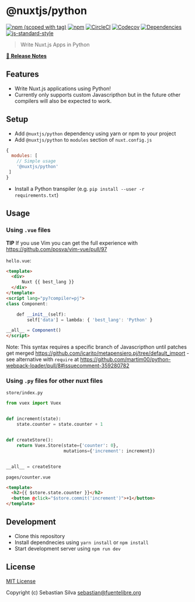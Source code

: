 # @nuxtjs/python
[![npm (scoped with tag)](https://img.shields.io/npm/v/@nuxtjs/python/latest.svg?style=flat-square)](https://npmjs.com/package/@nuxtjs/python)
[![npm](https://img.shields.io/npm/dt/@nuxtjs/python.svg?style=flat-square)](https://npmjs.com/package/@nuxtjs/python)
[![CircleCI](https://img.shields.io/circleci/project/nuxt-community/python-module.svg?style=flat-square)](https://circleci.com/gh/nuxt-community/python-module)
[![Codecov](https://img.shields.io/codecov/c/github/nuxt-community/python-module.svg?style=flat-square)](https://codecov.io/gh/nuxt-community/python-module)
[![Dependencies](https://david-dm.org/nuxt-community/python-module/status.svg?style=flat-square)](https://david-dm.org/nuxt-community/python-module)
[![js-standard-style](https://img.shields.io/badge/code_style-standard-brightgreen.svg?style=flat-square)](http://standardjs.com)

> Write Nuxt.js Apps in Python

[📖 **Release Notes**](./CHANGELOG.md)

## Features

- Write Nuxt.js applications using Python!
- Currently only supports custom Javascripthon but in the future other compilers will also be expected to work.

## Setup
- Add `@nuxtjs/python` dependency using yarn or npm to your project
- Add `@nuxtjs/python` to `modules` section of `nuxt.config.js`

```js
{
  modules: [
    // Simple usage
    '@nuxtjs/python'
 ]
}
```

- Install a Python transpiler (e.g. `pip install --user -r requirements.txt`)

## Usage

### Using `.vue` files
**TIP** If you use Vim you can get the full experience with https://github.com/posva/vim-vue/pull/97

`hello.vue`:
```html
<template>
  <div>
      Nuxt {{ best_lang }}
  </div>
</template>
<script lang="py?compiler=pj">
class Component:

    def __init__(self):
        self['data'] = lambda: { 'best_lang': 'Python' }

__all__ = Component()
</script>
```
Note: This syntax requires a specific branch of Javascripthon until patches get merged https://github.com/icarito/metapensiero.pj/tree/default_import - see alternative with `require` at https://github.com/martim00/python-webpack-loader/pull/8#issuecomment-359280782

### Using `.py` files for other nuxt files

`store/index.py`
```python
from vuex import Vuex


def increment(state):
    state.counter = state.counter + 1


def createStore():
    return Vuex.Store(state={'counter': 0},
                      mutations={'increment': increment})


__all__ = createStore
```

`pages/counter.vue`
```html
<template>
  <h2>{{ $store.state.counter }}</h2>
  <button @click="$store.commit('increment')">+1</button>
</template>
```

## Development

- Clone this repository
- Install dependnecies using `yarn install` or `npm install`
- Start development server using `npm run dev`

## License

[MIT License](./LICENSE)

Copyright (c) Sebastian Silva <sebastian@fuentelibre.org>
